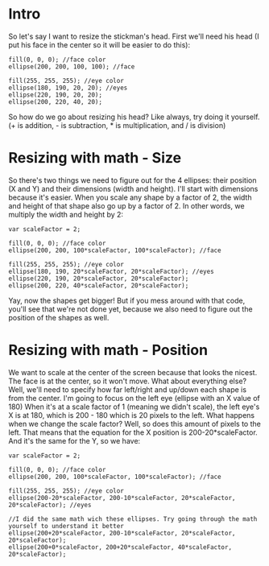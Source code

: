 # Intro
So let's say I want to resize the stickman's head. First we'll need his head
(I put his face in the center so it will be easier to do this):
```
fill(0, 0, 0); //face color
ellipse(200, 200, 100, 100); //face

fill(255, 255, 255); //eye color
ellipse(180, 190, 20, 20); //eyes
ellipse(220, 190, 20, 20);
ellipse(200, 220, 40, 20);
```
So how do we go about resizing his head? Like always, try doing it yourself.
(+ is addition, - is subtraction, * is multiplication, and / is division)

# Resizing with math - Size
So there's two things we need to figure out for the 4 ellipses: their position
(X and Y) and their dimensions (width and height). I'll start with dimensions
because it's easier. When you scale any shape by a factor of 2, the width and
height of that shape also go up by a factor of 2. In other words, we multiply
the width and height by 2:
```
var scaleFactor = 2;

fill(0, 0, 0); //face color
ellipse(200, 200, 100*scaleFactor, 100*scaleFactor); //face

fill(255, 255, 255); //eye color
ellipse(180, 190, 20*scaleFactor, 20*scaleFactor); //eyes
ellipse(220, 190, 20*scaleFactor, 20*scaleFactor);
ellipse(200, 220, 40*scaleFactor, 20*scaleFactor);
```
Yay, now the shapes get bigger! But if you mess around with that code, you'll
see that we're not done yet, because we also need to figure out the position
of the shapes as well.

# Resizing with math - Position
We want to scale at the center of the screen because that looks the nicest.
The face is at the center, so it won't move. What about everything else? Well,
we'll need to specify how far left/right and up/down each shape is from the
center. I'm going to focus on the left eye (ellipse with an X value of 180)
When it's at a scale factor of 1 (meaning we didn't scale), the left eye's X
is at 180, which is 200 - 180 which is 20 pixels to the left. What happens when
we change the scale factor? Well, so does this amount of pixels to the left.
That means that the equation for the X position is 200-20*scaleFactor. And it's
the same for the Y, so we have:
```
var scaleFactor = 2;

fill(0, 0, 0); //face color
ellipse(200, 200, 100*scaleFactor, 100*scaleFactor); //face

fill(255, 255, 255); //eye color
ellipse(200-20*scaleFactor, 200-10*scaleFactor, 20*scaleFactor, 20*scaleFactor); //eyes

//I did the same math wich these ellipses. Try going through the math yourself to understand it better
ellipse(200+20*scaleFactor, 200-10*scaleFactor, 20*scaleFactor, 20*scaleFactor);
ellipse(200+0*scaleFactor, 200+20*scaleFactor, 40*scaleFactor, 20*scaleFactor);
```
